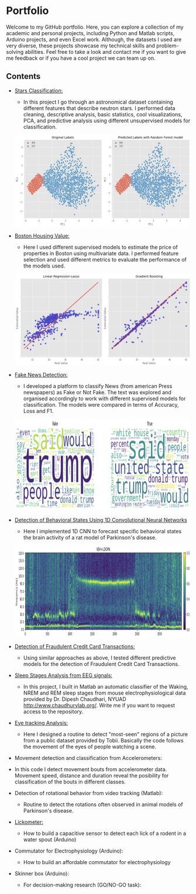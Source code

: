 # Portfolio

Welcome to my GitHub portfolio. Here, you can explore a collection of my academic and personal projects, including Python and Matlab scripts, Arduino projects, and even Excel work. Although, the datasets I used are very diverse, these projects showcase my technical skills and problem-solving abilities. Feel free to take a look and contact me if you want to give me feedback or if you have a cool project we can team up on.


## Contents

- [Stars Classification:](https://colab.research.google.com/github/Barryjuait/Barryjuait/blob/master/Personal%20Projects/HTRU2_analysis.ipynb)
  - In this project I go through an astronomical dataset containing different features that describe neutron stars. I performed data cleaning, descriptive analysis, basic statistics, cool visualizations, PCA, and predictive analysis using different unsupervised models for classification.
  
  <p align="center">
   <img src="https://github.com/Barryjuait/Portfolio/blob/main/Images/Pulsar_Classification.png" width="500" height="250">
  </p>
  
- [Boston Housing Value:](https://colab.research.google.com/github/Barryjuait/Barryjuait/blob/master/Personal%20Projects/Estimating_Prices_in_Boston_with_Supervised_Models.ipynb)
  - Here I used different supervised models to estimate the price of properties in Boston using multivariate data. I performed feature selection and used different metrics to evaluate the performance of the models used.
   <p align="center">
   <img src="https://github.com/Barryjuait/Portfolio/blob/main/Images/Boston.png" width="500" height="250">
  </p>
    
- [Fake News Detection:](https://colab.research.google.com/github/Barryjuait/Barryjuait/blob/master/Personal%20Projects/Fake_News_Detection_from_Press_Analysis.ipynb)
  - I developed a platform to classify News (from american Press newspapers) as Fake or Not Fake. The text was explored and organised accordingly to work with different supervised models for classification. The models were compared in terms of Accuracy, Loss and F1.
   <p align="center">
   <img src="https://github.com/Barryjuait/Portfolio/blob/main/Images/FakeNews.png" width="600" height="250">
  </p>

- [Detection of Behavioral States Using 1D Convolutional Neural Networks](https://colab.research.google.com/github/Barryjuait/Barryjuait/blob/master/Personal%20Projects/Dysk_MLP.ipynb)
  - Here I implemented 1D CNN to forecast specific behavioral states the brain activity of a rat model of Parkinson's disease.
   <p align="center">
   <img src="https://github.com/Barryjuait/Portfolio/blob/main/Images/Spg.png" width="800" height="250">
  </p>

- [Detection of Fraudulent Credit Card Transactions:](https://colab.research.google.com/github/Barryjuait/blob/master/Personal%20Projects/Detection_of_Fraudulent_Transactions.ipynb)
  - Using similar approaches as above, I tested different predictive models for the detection of Fraudulent Credit Card Transactions.


   
- [Sleep Stages Analysis from EEG signals:](https://github.com/Barryjuait/SleepGit)
  - In this project, I built in Matlab an automatic classifier of the Waking, NREM and REM sleep stages from mouse electrophysiological data provided by Dr. Dipesh Chaudhari, NYUAD http://www.chaudhurylab.org/. Write me if you want to request access to the repository.
  
- [Eye tracking Analysis: ](https://github.com/Barryjuait/Barryjuait/tree/master/Eyetracking)
  - Here I designed a routine to detect "most-seen" regions of a picture from a public dataset provided by Tobii. Basically the code follows the movement of the eyes of people watching a scene.

- Movement detection and classification from Accelerometers:
 - In this code I detect movement bouts from accelerometer data. Movement speed, distance and duration reveal the posibility for classification of the bouts in different classes.
 
- Detection of rotational behavior from video tracking (Matlab):
  * Routine to detect the rotations often observed in animal models of Parkinson's disease.

- [Lickometer:](https://github.com/Barryjuait/Barryjuait/blob/master/Arduino/Lick-o-meter)
  * How to build a capacitive sensor to detect each lick of a rodent in a water spout (Arduino) 
  
- Commutator for Electrophysiology (Arduino):
  * How to build an affordable commutator for electrophysiology
  
- Skinner box (Arduino):
  * For decision-making research (GO/NO-GO task):

  
 
